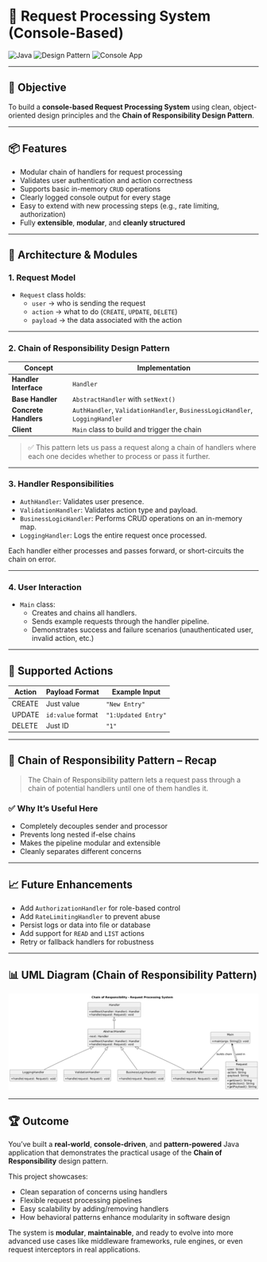 # 🧾 Request Processing System (Console-Based)

![Java](https://img.shields.io/badge/Language-Java-orange)
![Design Pattern](https://img.shields.io/badge/Pattern-Chain%20of%20Responsibility-blue)
![Console App](https://img.shields.io/badge/Type-ConsoleApp-green)

---

## 🎯 Objective

To build a **console-based Request Processing System** using clean, object-oriented design principles and the **Chain of Responsibility Design Pattern**.

---

## 📦 Features

- Modular chain of handlers for request processing
- Validates user authentication and action correctness
- Supports basic in-memory `CRUD` operations
- Clearly logged console output for every stage
- Easy to extend with new processing steps (e.g., rate limiting, authorization)
- Fully **extensible**, **modular**, and **cleanly structured**

---

## 🧠 Architecture & Modules

### 1. Request Model

- `Request` class holds:
    - `user` → who is sending the request
    - `action` → what to do (`CREATE`, `UPDATE`, `DELETE`)
    - `payload` → the data associated with the action

---

### 2. Chain of Responsibility Design Pattern

| Concept             | Implementation                        |
|---------------------|----------------------------------------|
| **Handler Interface** | `Handler`                             |
| **Base Handler**    | `AbstractHandler` with `setNext()`     |
| **Concrete Handlers** | `AuthHandler`, `ValidationHandler`, `BusinessLogicHandler`, `LoggingHandler` |
| **Client**          | `Main` class to build and trigger the chain |

> ✅ This pattern lets us pass a request along a chain of handlers where each one decides whether to process or pass it further.

---

### 3. Handler Responsibilities

- `AuthHandler`: Validates user presence.
- `ValidationHandler`: Validates action type and payload.
- `BusinessLogicHandler`: Performs CRUD operations on an in-memory map.
- `LoggingHandler`: Logs the entire request once processed.

Each handler either processes and passes forward, or short-circuits the chain on error.

---

### 4. User Interaction

- `Main` class:
    - Creates and chains all handlers.
    - Sends example requests through the handler pipeline.
    - Demonstrates success and failure scenarios (unauthenticated user, invalid action, etc.)

---

## 🔁 Supported Actions

| Action  | Payload Format       | Example Input             |
|---------|----------------------|---------------------------|
| CREATE  | Just value            | `"New Entry"`             |
| UPDATE  | `id:value` format     | `"1:Updated Entry"`       |
| DELETE  | Just ID               | `"1"`                     |

---

## 🏁 Chain of Responsibility Pattern – Recap

> The Chain of Responsibility pattern lets a request pass through a chain of potential handlers until one of them handles it.

### ✅ Why It’s Useful Here

- Completely decouples sender and processor
- Prevents long nested if-else chains
- Makes the pipeline modular and extensible
- Cleanly separates different concerns

---

## 📈 Future Enhancements

- Add `AuthorizationHandler` for role-based control
- Add `RateLimitingHandler` to prevent abuse
- Persist logs or data into file or database
- Add support for `READ` and `LIST` actions
- Retry or fallback handlers for robustness

---

## 📊 UML Diagram (Chain of Responsibility Pattern)

![CoR UML](assets/CoR-pattern-uml.png)

---

## 🏆 Outcome

You’ve built a **real-world**, **console-driven**, and **pattern-powered** Java application that demonstrates the practical usage of the **Chain of Responsibility** design pattern.

This project showcases:
- Clean separation of concerns using handlers
- Flexible request processing pipelines
- Easy scalability by adding/removing handlers
- How behavioral patterns enhance modularity in software design

The system is **modular**, **maintainable**, and ready to evolve into more advanced use cases like middleware frameworks, rule engines, or even request interceptors in real applications.

